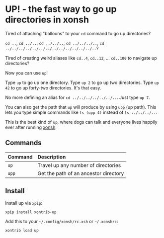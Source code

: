 # UP! - the fast way to go up directories in xonsh

Tired of attaching "balloons" to your `cd` command to go up directories?

`cd ..`, `cd ../..`, `cd ../../..`, `cd ../../../..`, `cd ../../../../../../../../../../../../../..`?

Tired of creating weird aliases like `cd..4`, `cd..12`, ... `cd..100` to navigate up directories?

Now you can use `up`!

Type `up` to go up one directory. Type `up 2` to go up two directories. Type
`up 42` to go up forty-two directories. It's that easy.

No more defining an alias for `cd ../../../../../../..`.  Just type `up 7`.

You can also get the path that `up` will produce by using `upp` (up path).
This lets you type simple commands like `ls (upp 4)` instead of
`ls ../../../..`.

This is the best kind of `up`, where dogs can talk and everyone lives happily
ever after running [xonsh][xonsh].

## Commands

| Command | Description                           |
|:--------|:--------------------------------------|
| `up`    | Travel up any number of directories   |
| `upp`   | Get the path of an ancestor directory |

## Install

Install up via `xpip`:

```shell
xpip install xontrib-up
```

Add this to your `~/.config/xonsh/rc.xsh` or `~/.xonshrc`:

```shell
xontrib load up
```

[xonsh]: https://xon.sh
